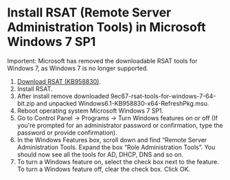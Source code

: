 # Install RSAT (Remote Server Administration Tools) in Microsoft Windows 7 SP1

Importent: Microsoft has removed the downloadable RSAT tools for Windows 7, as Windows 7 is no longer supported.

1. [Download RSAT (KB958830)](https://thesystemcenterblog.files.wordpress.com/2021/02/9ec67-rsat-tools-for-windows-7-64-bit.zip).
2. Install RSAT.
3. After install remove downloaded 9ec67-rsat-tools-for-windows-7-64-bit.zip and unpacked Windows6.1-KB958830-x64-RefreshPkg.msu.
4. Reboot operating system Microsoft Windows 7 SP1.
5. Go to Control Panel -> Programs -> Turn Windows features on or off (If you're prompted for an administrator password or confirmation, type the password or provide confirmation).
6. In the Windows Features box, scroll down and find “Remote Server Administration Tools. Expand the box “Role Administration Tools”. You should now see all the tools for AD, DHCP, DNS and so on.
7. To turn a Windows feature on, select the check box next to the feature. To turn a Windows feature off, clear the check box. Click OK. 
